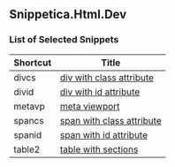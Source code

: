 ## Snippetica.Html.Dev

### List of Selected Snippets

Shortcut | Title
-------- | -----
divcs|[div with class attribute](div_class.snippet)
divid|[div with id attribute](div_id.snippet)
metavp|[meta viewport](meta_viewport.snippet)
spancs|[span with class attribute](span_class.snippet)
spanid|[span with id attribute](span_id.snippet)
table2|[table with sections](table_with_sections.snippet)
